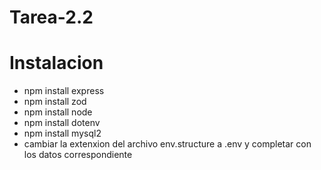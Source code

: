 # Tarea-2.2
# Instalacion
- npm install express
- npm install zod
- npm install node
- npm install dotenv
- npm install mysql2
- cambiar la extenxion del archivo env.structure a .env y completar con los datos correspondiente
